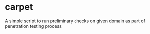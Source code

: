 # carpet
A simple script to run preliminary checks on given domain as part of penetration testing process
